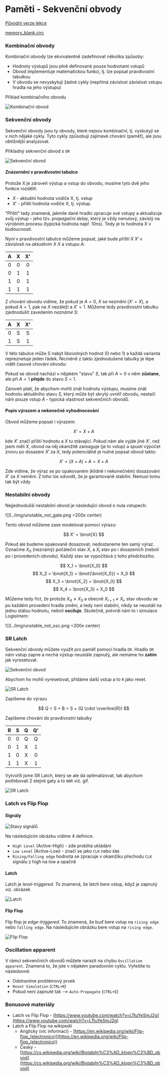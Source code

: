 # Paměti - Sekvenční obvody

[Původní verze lekce](https://docs.google.com/document/d/1hbCvrRHl9PXsvyi_1CMGn6c9GZXuJLbwN8DUxsdF6Zg/edit)

[memory_blank.circ](../logisim/memory_blank.circ)

### Kombinační obvody

Kombinační obvody lze ekvivalentně zadefinovat několika způsoby:

- Hodnoty výstupů jsou plně definované pouze hodnotami vstupů
- Obvod implementuje matematickou funkci, tj. lze popsat pravdivostní tabulkou
- V obvodu se nevyskytují žádné cykly (nepřímá závislost závislost vstupu hradla na jeho výstupu)

Příklad kombinačního obvodu

![Kombinační obvod](../img/kombinacni-1.png)

### Sekvenční obvody

Sekvenční obvody jsou ty obvody, které nejsou kombinační, tj. vyskutyjí se v nich nějaké cykly. Tyto cykly způsobují zajímavé chování (paměť), ale jsou obtížnější analyzovat.

Příkladný sekvenční obvod s `OR`

![Sekvenční obvod](../img/sekvencni-1.png)


#### Znázornění v pravdivostní tabulce

Protože X je zároveň výstup a vstup do obvodu, musíme tyto dvě jeho funkce rozdělit:

- $X$ - aktuální hodnota vodiče X, tj. vstup
- $X'$ - příští hodnota vodiče X, tj. výstup.

"Příští" tady znamená, jakmile dané hradlo zpracuje své vstupy a aktualizuje svůj výstup - jeho tzv. *propagační delay*, který je vždy nenulový, závislý na výrobním procesu (typická hodnota např. 10ns). Tedy je to hodnota X v budoucnosti.

Nyní v pravdivostní tabulce můžeme popsat, jaké bude *příští X* $X'$ v závislosti na *aktuálním X* $X$ a vstupu $A$:

| A | X | X' |
|:-:|:-:|:--:|
| 0 | 0 | 0  |
| 0 | 1 | 1  |
| 1 | 0 | 1  |
| 1 | 1 | 1  |

Z chování obvodu vidíme, že pokud je $A=0$, $X$ se nezmění ($X'=X$), a pokud $A=1$, pak na $X$ nezáleží a $X'=1$. Můžeme tedy pravdivostní tabulku zjednodušit zavedením *neznámé* $S$:

| A | X | X' |
|:-:|:-:|:--:|
| 0 | S | S  |
| 1 | S | 1  |

V této tabulce může S nabýt libovolných hodnot ($0$ nebo $1$) a každá varianta repreznetuje jeden řádek. Nicméně z takto zjednodušené tabulky je lépe vidět časové chování obvodu:

Pokud se obvod nachází v nějakém "stavu" $S$, tak při $A=0$ v něm **zůstane**, ale při $A=1$ **přejde** do stavu $S=1$.

Zároveň platí, že abychom mohli znát hodnotu výstupu, musíme znát hodnotu aktuálního stavu $S$, který může být skrytý uvnitř obvodu, nestačí nám pouze vstup $A$ - typická vlastnost sekvenčních obvodů.

#### Popis výrazem a nekonečné vyhodnocování

Obvod můžeme popsat i výrazem:

$$ X' = X + A $$

kde $X'$ značí příští hodnotu a $X$ tu stávající. Pokud nám ale vyjde jiné $X'$, než jsem měli $X$, obvod na něj okamžitě zareaguje (je to vstup) a spustí výpočet znovu po dosazení $X'$ za $X$, tedy potenciálně je nutné popsat obvod takto:

$$ X' = (X + A) + A = X + A $$

Zde vidíme, že výraz se po opakovaném (klidně i nekonečném) dosazování $X'$ za $X$ nemění. Z toho lze odvodit, že je garantovaně stabilní. Nemusí tomu tak být vždy

### Nestabilní obvody

Nejjednodušší nestabilní obvod je následující obvod o nula vstupech:

![](../img/unstable_not_gate.png =200x center)

Tento obvod můžeme zase modelovat pomocí výrazu:

$$ X' = \bnot{X} $$

Pokud ale budeme opakovaně dosazovat, nedostaneme ten samý výraz. Označme $X_0$ (neznámý) počáteční stav $X$, a $X_i$ stav po $i$ dosazeních (neboli po $i$ provedeních obvodu). Každý stav se vypočítává z toho předchozího.

$$ X_1 = \bnot{X_0} $$
$$ X_2 = \bnot{X_1} = \bnot{\bnot{X_0}} = X_0 $$
$$ X_3 = \bnot{X_2} = \bnot{X_0} $$
$$ X_4 = \bnot{X_3} = X_0 $$

Můžeme tedy říct, že protože $X_4 \neq X_3$ a obecně $X_{i+1} \neq X_i$, stav obvodu se po každém provedení hradla změní, a tedy není stabilní, nikdy se neustálí na jednu stálou hodnotu, neboli **osciluje**. Skutečně, potvrdí nám to i simulace Logisimem:

![](../img/unstable_not_osc.png =200x center)

### SR Latch

Sekvenční obvody můžete využít pro paměť pomocí hradla `OR`. Hradlo `OR` nám vstup zapne a nechá výstup neustále zapnutý, ale nemáme ho **zatím** jak vyresetovat.

![Sekvenční obvod](../img/sekvencni-1.png)

Abychom ho mohli vyresetovat, přidáme další vstup a to `R` jako reset.

![SR Latch](../img/rookie-sr-latch.png)

Zapíšeme do výrazu

$$ Q = S + B = S + (Q \cdot \overline{R}) $$

Zapíšeme chování do pravdivostní tabulky

| R | S | Q | Q' |
|:-:|:-:|:-:|:--:|
| 0 | 0 | Q | Q |
| 0 | 1 | X | 1 |
| 1 | 0 | X | 0 |
| 1 | 1 | X | 1 |

Vytvořili jsme SR Latch, který se ale dá optimalizovat, tak abychom potřebovali 2 stejné gaty a to `NOR` viz. gif.

![SR Latch](../img/sr-latch-gif.gif)

### Latch vs Flip Flop

#### Signály

![Stavy signálů](../img/signal-states.png)

Na následujícím obrázku vidíme 4 definice.

- `High Level` (Active-High) - zde probíhá ukládání
- `Low Level` (Active-Low) - značí se jako `CLK` nebo `ENA`
- `Rising/Falling edge` hodnota se zpracuje v okamžíku přechodu `CLK` signálu z high na low a opačně

#### Latch

Latch je *level-triggered*. To znamená, že latch bere vstup, když je zapnutý viz. obrázek

![Latch](../img/signal-latch.png)

#### Flip Flop

Flip flop je *edge-triggered*. To znamená, že buď bere vstup na `rising edge` nebo `falling edge`. Na následujícím obrázku bere vstup na `rising edge`.

![Flip Flop](../img/signal-flip-flop.png)


### Oscillation apparent

V rámci sekvenčních obvodů můžete narazit na chybu `Oscillation apparent`. Znamená to, že jste v nějakém paradoxním cyklu. Vyřešíte to následovně:
- Odstraníme problémový prvek
- `Reset Simulation` (`CTRL+R`)
- Pokud není zapnuté tak --> `Auto-Propagate` (`CTRL+E`) 

### Bonusové materiály

-  Latch vs Flip Flop - [https://www.youtube.com/watch?v=LTtuYeSmJ2g](https://www.youtube.com/watch?v=LTtuYeSmJ2g)
- Latch a Flip Flop na wikipedii
    - Anglicky (víc informací) - [https://en.wikipedia.org/wiki/Flip-flop_(electronics)](https://en.wikipedia.org/wiki/Flip-flop_(electronics))
    - Česky - [https://cs.wikipedia.org/wiki/Bistabiln%C3%AD_klopn%C3%BD_obvod](https://cs.wikipedia.org/wiki/Bistabiln%C3%AD_klopn%C3%BD_obvod)